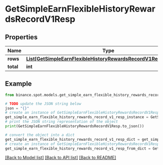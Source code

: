 # GetSimpleEarnFlexibleHistoryRewardsRecordV1Resp


## Properties

Name | Type | Description | Notes
------------ | ------------- | ------------- | -------------
**rows** | [**List[GetSimpleEarnFlexibleHistoryRewardsRecordV1RespRowsInner]**](GetSimpleEarnFlexibleHistoryRewardsRecordV1RespRowsInner.md) |  | [optional] 
**total** | **int** |  | [optional] 

## Example

```python
from binance.spot.models.get_simple_earn_flexible_history_rewards_record_v1_resp import GetSimpleEarnFlexibleHistoryRewardsRecordV1Resp

# TODO update the JSON string below
json = "{}"
# create an instance of GetSimpleEarnFlexibleHistoryRewardsRecordV1Resp from a JSON string
get_simple_earn_flexible_history_rewards_record_v1_resp_instance = GetSimpleEarnFlexibleHistoryRewardsRecordV1Resp.from_json(json)
# print the JSON string representation of the object
print(GetSimpleEarnFlexibleHistoryRewardsRecordV1Resp.to_json())

# convert the object into a dict
get_simple_earn_flexible_history_rewards_record_v1_resp_dict = get_simple_earn_flexible_history_rewards_record_v1_resp_instance.to_dict()
# create an instance of GetSimpleEarnFlexibleHistoryRewardsRecordV1Resp from a dict
get_simple_earn_flexible_history_rewards_record_v1_resp_from_dict = GetSimpleEarnFlexibleHistoryRewardsRecordV1Resp.from_dict(get_simple_earn_flexible_history_rewards_record_v1_resp_dict)
```
[[Back to Model list]](../README.md#documentation-for-models) [[Back to API list]](../README.md#documentation-for-api-endpoints) [[Back to README]](../README.md)


